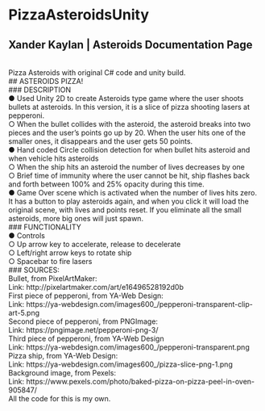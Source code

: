 # PizzaAsteroidsUnity
## Xander Kaylan | Asteroids Documentation Page
<br>
Pizza Asteroids with original C# code and unity build.
<br>
## ASTEROIDS PIZZA!
<br>
### DESCRIPTION
<br>
●	Used Unity 2D to create Asteroids type game where the user shoots bullets at asteroids. In this version, it is a slice of pizza shooting lasers at pepperoni.
<br>
  ○	When the bullet collides with the asteroid, the asteroid breaks into two pieces and the user’s points go up by 20. When the user hits one of the smaller ones, it disappears and the user gets 50 points.
	<br>
●	Hand coded Circle collision detection for when bullet hits asteroid and when vehicle hits asteroids
<br>
  ○	When the ship hits an asteroid the number of lives decreases by one
	<br>
  ○	Brief time of immunity where the user cannot be hit, ship flashes back and forth between 100% and 25% opacity during this time.
	<br>
●	Game Over scene which is activated when the number of lives hits zero. It has a button to play asteroids again, and when you click it will load the original scene, with lives and points reset. If you eliminate all the small asteroids, more big ones will just spawn.
<br>
### FUNCTIONALITY
<br>
●	Controls
<br>
  ○	Up arrow key to accelerate, release to decelerate
	<br>
  ○	Left/right arrow keys to rotate ship
	<br>
  ○	Spacebar to fire lasers
	<br>
### SOURCES:
<br>
Bullet, from PixelArtMaker:
<br>
Link:  http://pixelartmaker.com/art/e16496528192d0b
<br>
First piece of pepperoni, from YA-Web Design:
<br>
Link: https://ya-webdesign.com/images600_/pepperoni-transparent-clip-art-5.png
<br>
Second piece of pepperoni, from PNGImage:
<br>
Link: https://pngimage.net/pepperoni-png-3/
<br>
Third piece of pepperoni, from YA-Web Design 
<br>
Link: https://ya-webdesign.com/images600_/pepperoni-transparent.png
<br>
Pizza ship, from YA-Web Design: 
<br>
Link: https://ya-webdesign.com/images600_/pizza-slice-png-1.png
<br>
Background image, from Pexels: 	
<br>
Link: https://www.pexels.com/photo/baked-pizza-on-pizza-peel-in-oven-905847/
<br>
All the code for this is my own.
